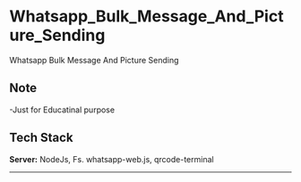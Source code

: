 # Whatsapp_Bulk_Message_And_Picture_Sending
Whatsapp Bulk Message And Picture Sending

## Note

-Just for Educatinal purpose


## Tech Stack

**Server:** NodeJs, Fs. whatsapp-web.js, qrcode-terminal

---
